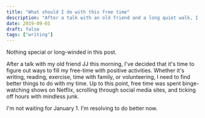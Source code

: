 ```yaml
---
title: "What should I do with this free time"
description: "After a talk with an old friend and a long quiet walk, I'm thinking about how I should fill my free time"
date: 2019-09-01
draft: false
tags: ["writing"]
---
```


Nothing special or long-winded in this post.

After a talk with my old friend JJ this morning, I've decided that it's time to figure out ways to fill my free-time with positive activities. Whether it's writing, reading, exercise, time with family, or volunteering, I need to find better things to do with my time. Up to this point, free time was spent binge-watching shows on Netflix, scrolling through social media sites, and ticking off hours with mindless junk.

I'm not waiting for January 1. I'm resolving to do better now.

